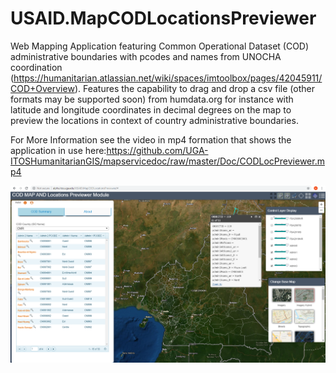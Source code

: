 # USAID.MapCODLocationsPreviewer

Web Mapping Application featuring Common Operational Dataset (COD) administrative boundaries with pcodes and names from UNOCHA coordination (https://humanitarian.atlassian.net/wiki/spaces/imtoolbox/pages/42045911/COD+Overview). Features the capability to drag and drop a csv file (other formats may be supported soon) from humdata.org for instance with latitude and longitude coordinates in decimal degrees on the map to preview the locations in context of country administrative boundaries.

For More Information see the video in mp4 formation that shows the application in use here:https://github.com/UGA-ITOSHumanitarianGIS/mapservicedoc/raw/master/Doc/CODLocPreviewer.mp4

![alt text](https://github.com/UGA-ITOSHumanitarianGIS/USAID.MapCODLocationsPreviewer/blob/master/Doc/AppImage.PNG "Application Preview") 
